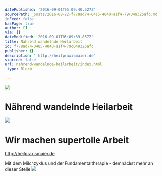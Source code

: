 ```yaml
---
datePublished: '2016-09-01T05:09:40.527Z'
sourcePath: _posts/2016-08-22-f778ad74-0485-4040-a1f4-79c049325afc.md
inFeed: false
hasPage: true
author: []
via: {}
dateModified: '2016-09-01T05:09:39.857Z'
title: Nährend wandelnde Heilarbeit
id: f778ad74-0485-4040-a1f4-79c049325afc
publisher: {}
description: ' http://heilpraxismaier.de'
starred: false
url: nahrend-wandelnde-heilarbeit/index.html
_type: Blurb

---
```

![](https://the-grid-user-content.s3-us-west-2.amazonaws.com/d214c4aa-a5d5-4ae9-be20-8aa466ff89a7.png)

# Nährend wandelnde Heilarbeit
![](https://the-grid-user-content.s3-us-west-2.amazonaws.com/e4980464-f04c-4a27-afb1-198fe7d08a45.jpg)

# Wir machen supertolle Arbeit

http://heilpraxismaier.de

Mit dem Milchzyklus und der Fundamentaltherapie - demnächst mehr an dieser Stelle
![](https://the-grid-user-content.s3-us-west-2.amazonaws.com/8dcc7a71-f2f3-4330-8644-0e84b17aec04.jpg)